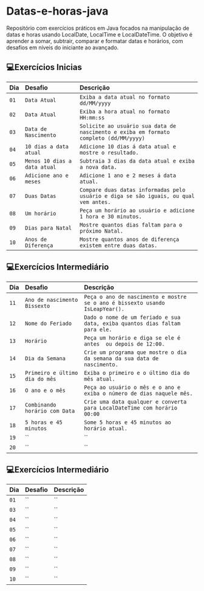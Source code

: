 # Datas-e-horas-java
Repositório com exercícios práticos em Java focados na manipulação de datas e horas usando LocalDate, LocalTime e LocalDateTime. O objetivo é aprender a somar, subtrair, comparar e formatar datas e horários, com desafios em níveis do iniciante ao avançado.



## 💻Exercícios Inicias
| Dia | Desafio | Descrição |
| :---------------- | :--------- | :--------- |
| `01` | `Data Atual` | `Exiba a data atual no formato dd/MM/yyyy` |
| `02` | `Data Atual` | `Exiba a hora atual no formato HH:mm:ss` |
| `03` | `Data de Nascimento` | `Solicite ao usuário sua data de nascimento e exiba em formato completo (dd/MM/yyyy)` |
| `04` | `10 dias a data atual` | `Adicione 10 dias á data atual e mostre o resultado.` |
| `05` | `Menos 10 dias a data atual` | `Subtraia 3 dias da data atual e exiba a nova data.` |
| `06` | `Adicione ano e meses` | `Adicione 1 ano e 2 meses á data atual.` |
| `07` | `Duas Datas` | `Compare duas datas informadas pelo usuário e diga se são iguais, ou qual vem antes.` |
| `08` | `Um horário` | `Peça um horário ao usuário e adicione 1 hora e 30 minutos.` |
| `09` | `Dias para Natal` | `Mostre quantos dias faltam para o próximo Natal.` |
| `10` | `Anos de Diferença` | `Mostre quantos anos de diferença existem entre duas datas.` |



## 💻Exercícios Intermediário
| Dia | Desafio | Descrição |
| :---------------- | :--------- | :--------- |
| `11` | `Ano de nascimento Bissexto` | `Peça o ano de nascimento e mostre se o ano é bissexto usando IsLeapYear().` |
| `12` | `Nome do Feriado` | `Dado o nome de um feriado e sua data, exiba quantos dias faltam para ele.` |
| `13` | `Horário` | `Peça um horário e diga se ele é antes  ou depois de 12:00. ` |
| `14` | `Dia da Semana` | `Crie um programa que mostre o dia da semana da sua data de nascimento.` |
| `15` | `Primeiro e último dia do mês ` | `Exiba o primeiro e o último dia do mês atual.` |
| `16` | `O ano e o mês` | `Peça ao usuário o mês e o ano e exiba o número de dias naquele mês.` |
| `17` | `Combinando horário com Data` | `Crie uma data qualquer e converta para LocalDateTime com horário 00:00` |
| `18` | `5 horas e 45 minutos` | `Some 5 horas e 45 minutos ao horário atual.` |
| `19` | `` | `` |
| `20` | `` | `` |



## 💻Exercícios Intermediário
| Dia | Desafio | Descrição |
| :---------------- | :--------- | :--------- |
| `01` | `` | `` |
| `03` | `` | `` |
| `04` | `` | `` |
| `05` | `` | `` |
| `06` | `` | `` |
| `07` | `` | `` |
| `08` | `` | `` |
| `09` | `` | `` |
| `10` | `` | `` |

